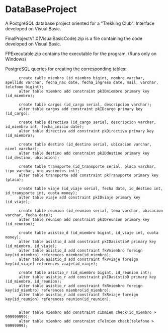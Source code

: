 # DataBaseProject
A PostgreSQL database project oriented for a "Trekking Club". Interface developed on Visual Basic.

FinalProjectV1.0(VisualBasicCode).zip is a file containing the code developed on Visual Basic.

FPExecutable.zip contains the executable for the program. (Runs only on Windows)

PostgreSQL queries for creating the corresponding tables:

          create table miembro (id_miembro bigint, nombre varchar, apellido varchar, fecha_nac date, fecha_ingreso date, mail, varchar, telefono bigint);
          alter table miembro add constraint pkIDmiembro primary key (id_miembro);

          create table cargos (id_cargo serial, descripcion varchar);
          alter table cargos add constraint pkIDcargo primary key (id_cargo);

          create table directiva (id_cargo serial, descripcion varchar, id_miembro int, fecha_inicio date);
          alter table directiva add constraint pkDirectiva primary key (id_miembro);

          create table destino (id_destino serial, ubicacion varchar, nivel varchar);
          alter table destino add constraint pkIDdestino primary key (id_destino, ubicacion);

          create table transporte (id_transporte serial, placa varchar, tipo varchar, nro_ascientos int);
          alter table transporte add constraint pkTransporte primary key (placa);

          create table viaje (id_viaje serial, fecha date, id_destino int, id_transporte int, cuota money);
          alter table viaje add constraint pkIDviaje primary key (id_viaje);

          create table reunion (id_reunion serial, tema varchar, ubicacion varchar, fecha date);
          alter table reunion add constraint pkIDreunion primary key (id_reunion);

          create table asistio_d (id_miembro bigint, id_viaje int, cuota money);
          alter table asistio_d add constraint pkIDasistioV primary key (id_miembro, id_viaje);
          alter table asistio_d add constraint fkVmiembro foreign key(id_miembro) references miembro(id_miembro);
          alter table asistio_d add constraint fkVviaje foreign key(id_viaje) references viaje(id_viaje);

          create table asistio_r (id_miembro bigint, id_reunion int);
          alter table asistio_r add constraint pkIDasistioD primary key (id_miembro, id_reunion);
          alter table asistio_r add constraint fkRmiembro foreign key(id_miembro) references miembro(id_miembro);
          alter table asistio_r add constraint fkRviaje foreign key(id_reunion) references reunion(id_reunion);


          alter table miembro add constraint cIDmiem check(id_miembro > 999999999);
          alter table miembro add constraint cTelmiem check(telefono > 99999999);

